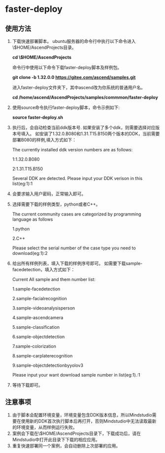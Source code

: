 # faster-deploy

## 使用方法
1. 下载快速部署脚本。
    ubuntu服务器的命令行中执行以下命令进入\\$HOME/AscendProjects目录。

    **cd \\$HOME/AscendProjects**

    命令行中使用以下命令下载faster-deploy脚本及样例包。

    **git clone -b 1.32.0.0 https://gitee.com/ascend/samples.git**
    
    进入faster-deploy文件夹下，其中ascend改为你系统的普通用户名。

    **cd /home/ascend/AscendProjects/samples/commmon/faster-deploy**

2. 使用source命令执行faster-deploy脚本，命令示例如下:

    **source faster-deploy.sh**

3. 执行后，会自动检查当前ddk版本号.
如果安装了多个ddk，则需要选择对应版本号填入。
如安装了1.32.0.B080和1.31.T15.B150两个版本的DDK，当前需要部署B080的样例,填入方式如下：

    The currently installed ddk version numbers are as follows:

    1:1.32.0.B080

    2:1.31.T15.B150

    Several DDK are detected. Please input your DDK verison in this list(eg:1):1

4. 会要求输入用户密码，正常输入即可。

5. 选择需要下载的样例类型，python或者C++。

    The current community cases are categorized by programming language as follows

    1.python

    2.C++

    Please select the serial number of the case type you need to download(eg:1):2

6. 给出所有样例列表，填入下载的样例序号即可。
如需要下载sample-facedetection，填入方式如下：

    Current All sample and them number list:

    1.sample-facedetection

    2.sample-facialrecognition

    3.sample-videoanalysisperson

    4.sample-ascendcamera

    5.sample-classification

    6.sample-objectdetection

    7.sample-colorization

    8.sample-carplaterecognition

    9.sample-objectdetectionbyyolov3

    Please input your want download sample number in list(eg:1).:1

7. 等待下载即可。

## 注意事项
1. 由于脚本会配置环境变量，环境变量包含DDK版本信息，所以Mindstudio需要在使用新的DDK首次执行脚本后再打开，否则Mindstudio中无法读取最新的环境变量，从而样例运行失败。
2. 案例会下载在\\$HOME/AscendProjects目录下，下载成功后，请在Mindstudio中打开此目录下下载的相应应用。
3. 重复快速部署同一个案例，会自动删除上次部署的应用。